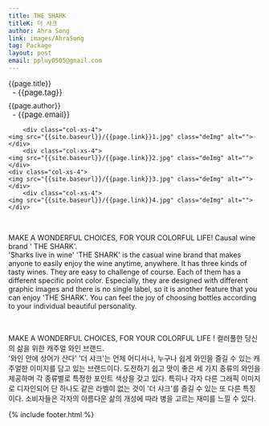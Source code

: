 ```yaml
---
title: THE SHARK
titleK: 더 샤크
author: Ahra Song
link: images/AhraSong
tag: Package
layout: post
email: ppluy0505@gmail.com
---	
```


<div class="container">



<div class="deDep">
{{page.title}}<br>
<p style="font-size:15px; margin:0px; padding:0px 0px 0px 8px; margin:0px 0px 8px 0px;">- {{page.tag}}</p>
{{page.author}}<br>
<p style="font-size:15px; margin:0px; padding:0px 0px 0px 8px;">- {{page.email}}</p>
</div>


<div class="row" class="imgcolor">
	
		<div class="col-xs-4">
	<img src="{{site.baseurl}}/{{page.link}}1.jpg" class="deImg" alt=""></div>
		<div class="col-xs-4">
	<img src="{{site.baseurl}}/{{page.link}}2.jpg" class="deImg" alt=""></div>
	<div class="col-xs-4">
	<img src="{{site.baseurl}}/{{page.link}}3.jpg" class="deImg" alt=""></div>
		<div class="col-xs-4">
	<img src="{{site.baseurl}}/{{page.link}}4.jpg" class="deImg" alt=""></div>
	
</div>

<br>

<div class="det lato">



MAKE A WONDERFUL CHOICES,
FOR YOUR COLORFUL LIFE!
Causal wine brand ' THE SHARK'.
<br>
'Sharks live in wine'
'THE SHARK' is the casual wine brand that makes anyone to easily enjoy the wine anytime, anywhere.
It has three kinds of tasty wines. They are easy to challenge of course. Each of them has a different specific point color. Especially, they are designed with different graphic images and there is no single label, so it is another feature that you can enjoy 'THE SHARK'. You can feel the joy of choosing  bottles according to your individual beautiful personality.



</div>

<br>

<div class="noto">

MAKE A WONDERFUL CHOICES,
FOR YOUR COLORFUL LIFE !
컬러풀한 당신의 삶을 위한 캐주얼 와인 브랜드.
<br>
'와인 안에 상어가 산다' 
'더 샤크'는 언제 어디서나, 누구나 쉽게 와인을 즐길 수 있는 캐주얼한 이미지를 담고 있는 브랜드이다. 도전하기 쉽고 맛이 좋은 세 가지 종류의 와인을 제공하며 각 종류별로 특정한 포인트 색상을 갖고 있다. 특히나 각자 다른 그래픽 이미지로 디자인되어 단 하나도 같은 라벨이 없는 것이 '더 샤크'를 즐길 수 있는 또 다른 특징이다. 소비자들은 각자의 아름다운 삶의 개성에 따라 병을 고르는 재미를 느낄 수 있다.

</div>
{% include footer.html %}